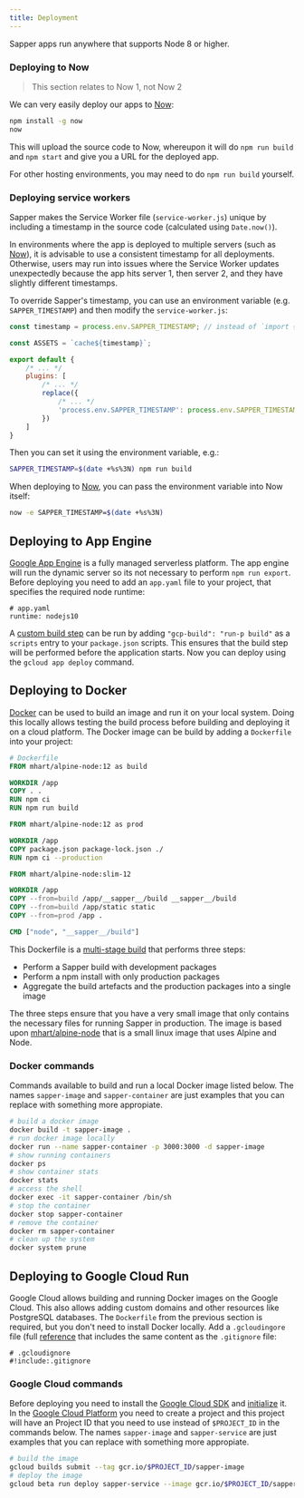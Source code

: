 ```yaml
---
title: Deployment
---
```


Sapper apps run anywhere that supports Node 8 or higher.


### Deploying to Now

> This section relates to Now 1, not Now 2

We can very easily deploy our apps to [Now][]:

```bash
npm install -g now
now
```

This will upload the source code to Now, whereupon it will do `npm run build` and `npm start` and give you a URL for the deployed app.

For other hosting environments, you may need to do `npm run build` yourself.

### Deploying service workers

Sapper makes the Service Worker file (`service-worker.js`) unique by including a timestamp in the source code
(calculated using `Date.now()`).

In environments where the app is deployed to multiple servers (such as [Now][]), it is advisable to use a
consistent timestamp for all deployments. Otherwise, users may run into issues where the Service Worker
updates unexpectedly because the app hits server 1, then server 2, and they have slightly different timestamps.

To override Sapper's timestamp, you can use an environment variable (e.g. `SAPPER_TIMESTAMP`) and then modify
the `service-worker.js`:

```js
const timestamp = process.env.SAPPER_TIMESTAMP; // instead of `import { timestamp }`

const ASSETS = `cache${timestamp}`;

export default {
	/* ... */
	plugins: [
		/* ... */
		replace({
			/* ... */
			'process.env.SAPPER_TIMESTAMP': process.env.SAPPER_TIMESTAMP || Date.now()
		})
	]
}
```

Then you can set it using the environment variable, e.g.:

```bash
SAPPER_TIMESTAMP=$(date +%s%3N) npm run build
```

When deploying to [Now][], you can pass the environment variable into Now itself:

```bash
now -e SAPPER_TIMESTAMP=$(date +%s%3N)
```

[Now]: https://zeit.co/now


## Deploying to App Engine

[Google App Engine](https://cloud.google.com/appengine/) is a fully managed serverless platform. The app engine will run the dynamic server so its not necessary to perform `npm run export`. Before deploying you need to add an `app.yaml` file to your project, that specifies the required node runtime:

```
# app.yaml
runtime: nodejs10
```

A [custom build step](https://cloud.google.com/appengine/docs/standard/nodejs/running-custom-build-step) can be run by adding `"gcp-build": "run-p build"` as a `scripts` entry to your `package.json` scripts. This ensures that the build step will be performed before the application starts. Now you can deploy using the `gcloud app deploy` command.


## Deploying to Docker

[Docker](https://docs.docker.com/install/) can be used to build an image and run it on your local system. Doing this locally allows testing the build process before building and deploying it on a cloud platform. The Docker image can be build by adding a `Dockerfile` into your project:

```Dockerfile
# Dockerfile
FROM mhart/alpine-node:12 as build

WORKDIR /app
COPY . .
RUN npm ci
RUN npm run build

FROM mhart/alpine-node:12 as prod

WORKDIR /app
COPY package.json package-lock.json ./
RUN npm ci --production

FROM mhart/alpine-node:slim-12

WORKDIR /app
COPY --from=build /app/__sapper__/build __sapper__/build
COPY --from=build /app/static static
COPY --from=prod /app .

CMD ["node", "__sapper__/build"]
```

This Dockerfile is a [multi-stage build](https://docs.docker.com/develop/develop-images/multistage-build/) that performs three steps:

- Perform a Sapper build with development packages
- Perform a npm install with only production packages
- Aggregate the build artefacts and the production packages into a single image

The three steps ensure that you have a very small image that only contains the necessary files for running Sapper in production. The image is based upon [mhart/alpine-node](https://hub.docker.com/r/mhart/alpine-node/) that is a small linux image that uses Alpine and Node.


### Docker commands

Commands available to build and run a local Docker image listed below. The names `sapper-image` and `sapper-container` are just examples that you can replace with something more appropiate.

```bash
# build a docker image
docker build -t sapper-image .
# run docker image locally
docker run --name sapper-container -p 3000:3000 -d sapper-image
# show running containers
docker ps
# show container stats
docker stats
# access the shell
docker exec -it sapper-container /bin/sh
# stop the container
docker stop sapper-container
# remove the container
docker rm sapper-container
# clean up the system
docker system prune
```


## Deploying to Google Cloud Run

Google Cloud allows building and running Docker images on the Google Cloud. This also allows adding custom domains and other resources like PostgreSQL databases. The `Dockerfile` from the previous section is required, but you don't need to install Docker locally. Add a `.gcloudingore` file (full [reference](https://cloud.google.com/sdk/gcloud/reference/topic/gcloudignore) that includes the same content as the `.gitignore` file:

```
# .gcloudignore
#!include:.gitignore
```


### Google Cloud commands

Before deploying you need to install the [Google Cloud SDK](https://cloud.google.com/sdk/install) and [initialize](https://cloud.google.com/sdk/docs/initializing) it. In the [Google Cloud Platform](https://console.cloud.google.com) you need to create a project and this project will have an Project ID that you need to use instead of `$PROJECT_ID` in the commands below. The names `sapper-image` and `sapper-service` are just examples that you can replace with something more appropiate.

```bash
# build the image
gcloud builds submit --tag gcr.io/$PROJECT_ID/sapper-image
# deploy the image
gcloud beta run deploy sapper-service --image gcr.io/$PROJECT_ID/sapper-image --platform managed --allow-unauthenticated
```
